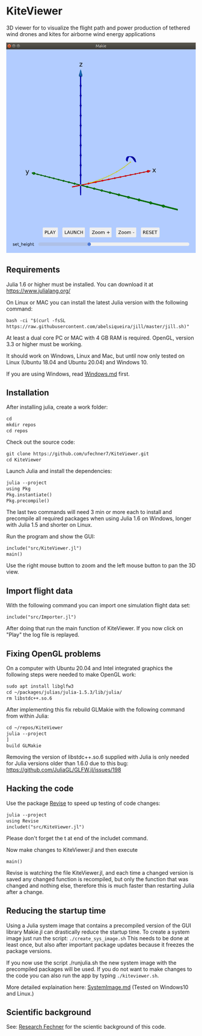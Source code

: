 # KiteViewer
3D viewer for to visualize the flight path and power production of tethered wind drones and kites for airborne wind energy applications

<p align="center"><img src="./doc/KiteViewer.png" /></p>

## Requirements

Julia 1.6 or higher must be installed. You can download it at https://www.julialang.org/

On Linux or MAC you can install the latest Julia version with the following command:
```
bash -ci "$(curl -fsSL https://raw.githubusercontent.com/abelsiqueira/jill/master/jill.sh)"
```

At least a dual core PC or MAC with 4 GB RAM is required. 
OpenGL, version 3.3 or higher must be working.

It should work on Windows, Linux and Mac, but until now only tested on Linux
(Ubuntu 18.04 and Ubuntu 20.04) and Windows 10.

If you are using Windows, read [Windows.md](./doc/Windows.md) first.

## Installation

After installing julia, create a work folder:

```
cd
mkdir repos
cd repos
```
Check out the source code:
```
git clone https://github.com/ufechner7/KiteViewer.git
cd KiteViewer
```

Launch Julia and install the dependencies:

```
julia --project
using Pkg
Pkg.instantiate()
Pkg.precompile()
```
The last two commands will need 3 min or more each to install and precompile all
required packages when using Julia 1.6 on Windows, longer with Julia 1.5 and shorter on Linux.

Run the program and show the GUI:

```
include("src/KiteViewer.jl")
main()
```

Use the right mouse button to zoom and the left mouse button to pan
the 3D view. 

## Import flight data
With the following command you can import one simulation flight data set:
```
include("src/Importer.jl")
```
After doing that run the main function of KiteViewer. If you now click on "Play" the log file
is replayed.

## Fixing OpenGL problems
On a computer with Ubuntu 20.04 and Intel integrated graphics the following steps were needed to make OpenGL work:

```
sudo apt install libglfw3
cd ~/packages/julias/julia-1.5.3/lib/julia/
rm libstdc++.so.6 
```
After implementing this fix rebuild GLMakie with the following command from within Julia:

```
cd ~/repos/KiteViewer
julia --project
] 
build GLMakie
```

Removing the version of libstdc++.so.6 supplied with Julia is only needed for Julia versions older than 1.6.0 due to this bug: https://github.com/JuliaGL/GLFW.jl/issues/198

## Hacking the code
Use the package [Revise](https://timholy.github.io/Revise.jl/stable/) to speed up testing of code changes:
```
julia --project
using Revise
includet("src/KiteViewer.jl")
```
Please don't forget the t at end of the includet command.

Now make changes to KiteViewer.jl and then execute
```
main()
```
Revise is watching the file KiteViewer.jl, and each time a changed version is saved any changed function is recompiled, but only the function that was changed and nothing else, therefore this is much faster than restarting Julia after a change.

## Reducing the startup time
Using a Julia system image that contains a precompiled version of the GUI library Makie.jl can drastically reduce the startup time.
To create a system image just run the script: ```./create_sys_image.sh``` This needs to be done at least once, but also after important
package updates because it freezes the package versions.

If you now use the script ./runjulia.sh the new system image with the precompiled packages will be used.
If you do not want to make changes to the code you can also run the app by typing ```./kiteviewer.sh```.

More detailed explaination here: [SystemImage.md](./doc/SystemImage.md)
(Tested on Windows10 and Linux.)

## Scientific background
See: [Research Fechner](https://research.tudelft.nl/en/publications/?search=Uwe+Fechner&pageSize=50&ordering=rating&descending=true) for the scientic background of this code.
